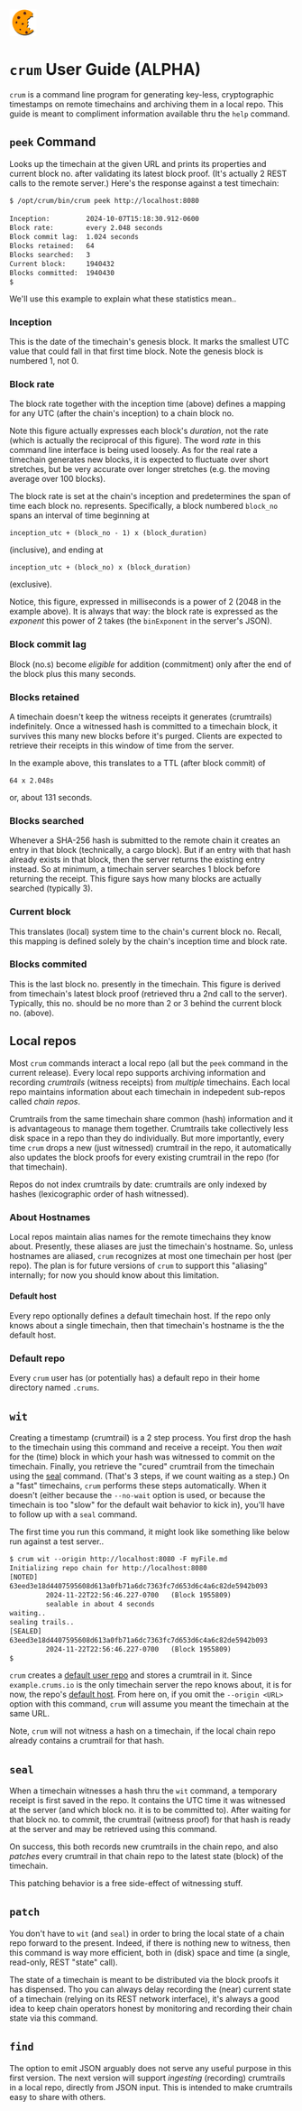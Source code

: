 ![](./logo.png)
# `crum` User Guide (ALPHA)

`crum` is a command line program for generating key-less, cryptographic
timestamps on remote timechains and archiving them in a local repo.
This guide is meant to compliment information available thru the `help` command.

## `peek` Command

Looks up the timechain at the given URL and prints its properties and
current block no. after validating its latest block proof. (It's actually
2 REST calls to the remote server.) Here's the response against a
test timechain:

>   
    $ /opt/crum/bin/crum peek http://localhost:8080

    Inception:         2024-10-07T15:18:30.912-0600
    Block rate:        every 2.048 seconds
    Block commit lag:  1.024 seconds
    Blocks retained:   64
    Blocks searched:   3
    Current block:     1940432
    Blocks committed:  1940430
    $

We'll use this example to explain what these statistics mean..

### Inception

This is the date of the timechain's genesis block. It marks the smallest
UTC value that could fall in that first time block. Note the genesis block
is numbered 1, not 0.

### Block rate

The block rate together with the inception time (above) defines a mapping for
any UTC (after the chain's inception) to a chain block no.

Note this figure actually expresses each block's *duration*, not the rate
(which is actually the reciprocal of this figure). The word *rate* in this
command line interface is being used loosely. As for the real rate a timechain
generates new blocks, it is expected to fluctuate over short stretches, but
be very accurate over longer stretches (e.g. the moving average over 100 blocks).

The block rate is set at the chain's inception and predetermines
the span of time each block no. represents. Specifically, 
a block numbered `block_no` spans an interval of time beginning at
>   
    inception_utc + (block_no - 1) x (block_duration)

(inclusive), and ending at
>   
    inception_utc + (block_no) x (block_duration)

(exclusive).

Notice, this figure, expressed in milliseconds is a power of 2
(2048 in the example above). It is always that way: the
block rate is expressed as the *exponent* this power of 2 takes
(the `binExponent` in the server's JSON).


### Block commit lag

Block (no.s) become *eligible* for addition (commitment) only after
the end of the block plus this many seconds.

### Blocks retained

A timechain doesn't keep the witness receipts it generates (crumtrails) indefinitely.
Once a witnessed hash is committed to a timechain block, it survives this
many new blocks before it's purged. Clients are expected to retrieve
their receipts in this window of time from the server.

In the example above, this translates to a TTL (after block commit) of
>   
    64 x 2.048s

or, about 131 seconds.

### Blocks searched

Whenever a SHA-256 hash is submitted to the remote chain it creates an
entry in that block (technically, a cargo block). But if an entry with
that hash already exists in that block, then the server returns the
existing entry instead. So at minimum, a timechain server searches 1
block before returning the receipt. This figure says how many blocks
are actually searched (typically 3).

### Current block

This translates (local) system time to the chain's current block no.
Recall, this mapping is defined solely by the chain's inception time and
block rate.

### Blocks commited

This is the last block no. presently in the timechain. This figure is
derived from timechain's latest block proof (retrieved thru a 2nd call
to the server). Typically, this no. should be no more than 2 or 3 behind
the current block no. (above).

## Local repos

Most `crum` commands interact a local repo (all but the `peek` command
in the current release). Every local repo supports archiving information
and recording *crumtrails* (witness receipts) from *multiple* timechains.
Each local repo maintains information about each timechain in indepedent
sub-repos called *chain repos*.

Crumtrails from the same timechain share common (hash) information and
it is advantageous to manage them together. Crumtrails
take collectively less disk space in a repo than they do individually.
But more importantly, every time `crum` drops a new (just witnessed)
crumtrail in the repo, it automatically also updates the block proofs for
every existing crumtrail in the repo (for that timechain).

Repos do not index crumtrails by date: crumtrails are only indexed by
hashes (lexicographic order of hash witnessed).

### About Hostnames

Local repos maintain alias names for the remote timechains they know about.
Presently, these aliases are just the timechain's hostname. So, unless hostnames
are aliased, `crum` recognizes at most one timechain per host (per repo). The
plan is for future versions of `crum` to support this "aliasing" internally;
for now you should know about this limitation.

#### Default host

Every repo optionally defines a default timechain host. If the repo only knows
about a single timechain, then that timechain's hostname is the the default
host.

### Default repo

Every `crum` user has (or potentially has) a default repo in their home directory
named `.crums`.

## `wit`

Creating a timestamp (crumtrail) is a 2 step process. You first drop the hash to the
timechain using this command and receive a receipt. You then *wait* for the (time) block
in which your hash was witnessed to commit on the timechain. Finally, you retrieve
the "cured" crumtrail from the timechain using the [seal](#seal) command.
(That's 3 steps, if we count waiting as a step.) On a "fast" timechains,
`crum` performs these steps automatically. When it doesn't (either because
the `--no-wait` option is used, or because the timechain is too "slow" for
the default wait behavior to kick in), you'll have to follow up with a `seal` command.

The first time you run this command, it might look like something like below
run against a test server..

>   
    $ crum wit --origin http://localhost:8080 -F myFile.md 
    Initializing repo chain for http://localhost:8080
    [NOTED]  63eed3e18d4407595608d613a0fb71a6dc7363fc7d653d6c4a6c82de5942b093
             2024-11-22T22:56:46.227-0700   (Block 1955809)
             sealable in about 4 seconds
    waiting..
    sealing trails..
    [SEALED] 63eed3e18d4407595608d613a0fb71a6dc7363fc7d653d6c4a6c82de5942b093
             2024-11-22T22:56:46.227-0700   (Block 1955809)
    $ 

`crum` creates a [default user repo](#default-repo) and stores a crumtrail
in it. Since `example.crums.io` is the only timechain server the repo knows about,
it is for now, the repo's [default host](#default-host). From here on, if you
omit the `--origin <URL>` option with this command, `crum` will assume you meant the
timechain at the same URL.

Note, `crum` will not witness a hash on a timechain, if the local chain repo already
contains a crumtrail for that hash.


## `seal`

When a timechain witnesses a hash thru the `wit` command, a temporary receipt
is first saved in the repo. It contains the UTC time it was witnessed at the server
(and which block no. it is to be committed to). After waiting for that block no. to
commit, the crumtrail (witness proof) for that hash is ready at the server and
may be retrieved using this command.

On success, this both records new crumtrails in the chain repo, and also *patches*
every crumtrail in that chain repo to the latest state (block) of the timechain.

This patching behavior is a free side-effect of witnessing stuff.

## `patch`

You don't have to `wit` (and `seal`) in order to bring the local state of a
chain repo forward to the present. Indeed, if there is nothing new to witness,
then this command is way more efficient, both in (disk) space and time (a single,
read-only, REST "state" call).

The state of a timechain is meant to be distributed via the block proofs
it has dispensed. Tho you can always delay recording the (near) current state
of a timechain (relying on its REST network interface), it's always a good idea
to keep chain operators honest by monitoring and recording their chain state via
this command.

## `find`

The option to emit JSON arguably does not serve any useful purpose in this first version.
The next version will support *ingesting* (recording) crumtrails in a local repo,
directly from JSON input. This is intended to make crumtrails easy to share with others.



